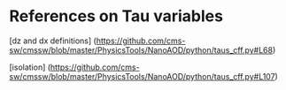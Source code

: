 # References on Tau variables

[dz and dx definitions] (https://github.com/cms-sw/cmssw/blob/master/PhysicsTools/NanoAOD/python/taus_cff.py#L68)

[isolation] (https://github.com/cms-sw/cmssw/blob/master/PhysicsTools/NanoAOD/python/taus_cff.py#L107)

